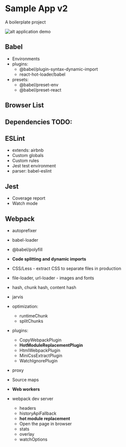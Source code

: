 # Sample App v2

A boilerplate project

![alt application demo](https://github.com/atorov/sample-app-2/blob/dev/src/assets/img/demo/screen-demo.gif)

## Babel
- Environments
- plugins:
  - @babel/plugin-syntax-dynamic-import
  - react-hot-loader/babel
- presets:
  - @babel/preset-env
  - @babel/preset-react

## Browser List

## Dependencies TODO:

## ESLint
- extends: airbnb
- Custom globals
- Custom rules
- Jest test environment
- parser: babel-eslint

## Jest
- Coverage report
- Watch mode

## Webpack
- autoprefixer
- babel-loader
- @babel/polyfill
- **Code splitting and dynamic imports**
- CSS/Less - extract CSS to separate files in production
- file-loader, url-loader - images and fonts
- hash, chunk hash, content hash
- jarvis
- optimization:
  - runtimeChunk
  - splitChunks
- plugins:
  - CopyWebpackPlugin
  - **HotModuleReplacementPlugin**
  - HtmlWebpackPlugin
  - MiniCssExtractPlugin
  - WatchIgnorePlugin
- proxy
- Source maps
- **Web workers**

- webpack dev server
  - headers
  - historyApiFallback
  - **hot module replacement**
  - Open the page in browser
  - stats
  - overlay
  - watchOptions

